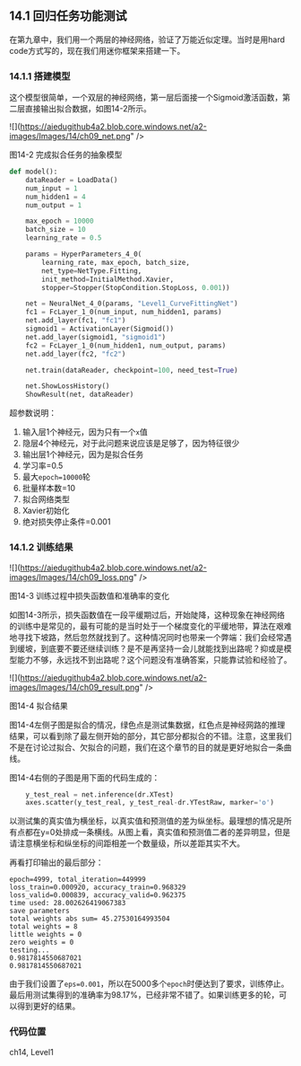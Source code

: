 <!--Copyright © Microsoft Corporation. All rights reserved.
  适用于[License](https://github.com/Microsoft/ai-edu/blob/master/LICENSE.md)版权许可-->

## 14.1 回归任务功能测试

在第九章中，我们用一个两层的神经网络，验证了万能近似定理。当时是用hard code方式写的，现在我们用迷你框架来搭建一下。

### 14.1.1 搭建模型

这个模型很简单，一个双层的神经网络，第一层后面接一个Sigmoid激活函数，第二层直接输出拟合数据，如图14-2所示。

![](https://aiedugithub4a2.blob.core.windows.net/a2-images/Images/14/ch09_net.png" />

图14-2 完成拟合任务的抽象模型

```Python
def model():
    dataReader = LoadData()
    num_input = 1
    num_hidden1 = 4
    num_output = 1

    max_epoch = 10000
    batch_size = 10
    learning_rate = 0.5

    params = HyperParameters_4_0(
        learning_rate, max_epoch, batch_size,
        net_type=NetType.Fitting,
        init_method=InitialMethod.Xavier,
        stopper=Stopper(StopCondition.StopLoss, 0.001))

    net = NeuralNet_4_0(params, "Level1_CurveFittingNet")
    fc1 = FcLayer_1_0(num_input, num_hidden1, params)
    net.add_layer(fc1, "fc1")
    sigmoid1 = ActivationLayer(Sigmoid())
    net.add_layer(sigmoid1, "sigmoid1")
    fc2 = FcLayer_1_0(num_hidden1, num_output, params)
    net.add_layer(fc2, "fc2")

    net.train(dataReader, checkpoint=100, need_test=True)

    net.ShowLossHistory()
    ShowResult(net, dataReader)
```

超参数说明：

1. 输入层1个神经元，因为只有一个`x`值
2. 隐层4个神经元，对于此问题来说应该是足够了，因为特征很少
3. 输出层1个神经元，因为是拟合任务
4. 学习率=0.5
5. 最大`epoch=10000`轮
6. 批量样本数=10
7. 拟合网络类型
8. Xavier初始化
9. 绝对损失停止条件=0.001

### 14.1.2 训练结果

![](https://aiedugithub4a2.blob.core.windows.net/a2-images/Images/14/ch09_loss.png" />

图14-3 训练过程中损失函数值和准确率的变化

如图14-3所示，损失函数值在一段平缓期过后，开始陡降，这种现象在神经网络的训练中是常见的，最有可能的是当时处于一个梯度变化的平缓地带，算法在艰难地寻找下坡路，然后忽然就找到了。这种情况同时也带来一个弊端：我们会经常遇到缓坡，到底要不要还继续训练？是不是再坚持一会儿就能找到出路呢？抑或是模型能力不够，永远找不到出路呢？这个问题没有准确答案，只能靠试验和经验了。

![](https://aiedugithub4a2.blob.core.windows.net/a2-images/Images/14/ch09_result.png" />

图14-4 拟合结果

图14-4左侧子图是拟合的情况，绿色点是测试集数据，红色点是神经网路的推理结果，可以看到除了最左侧开始的部分，其它部分都拟合的不错。注意，这里我们不是在讨论过拟合、欠拟合的问题，我们在这个章节的目的就是更好地拟合一条曲线。

图14-4右侧的子图是用下面的代码生成的：

```Python
    y_test_real = net.inference(dr.XTest)
    axes.scatter(y_test_real, y_test_real-dr.YTestRaw, marker='o')
```

以测试集的真实值为横坐标，以真实值和预测值的差为纵坐标。最理想的情况是所有点都在y=0处排成一条横线。从图上看，真实值和预测值二者的差异明显，但是请注意横坐标和纵坐标的间距相差一个数量级，所以差距其实不大。

再看打印输出的最后部分：

```
epoch=4999, total_iteration=449999
loss_train=0.000920, accuracy_train=0.968329
loss_valid=0.000839, accuracy_valid=0.962375
time used: 28.002626419067383
save parameters
total weights abs sum= 45.27530164993504
total weights = 8
little weights = 0
zero weights = 0
testing...
0.9817814550687021
0.9817814550687021
```

由于我们设置了`eps=0.001`，所以在5000多个`epoch`时便达到了要求，训练停止。最后用测试集得到的准确率为98.17%，已经非常不错了。如果训练更多的轮，可以得到更好的结果。

### 代码位置

ch14, Level1
